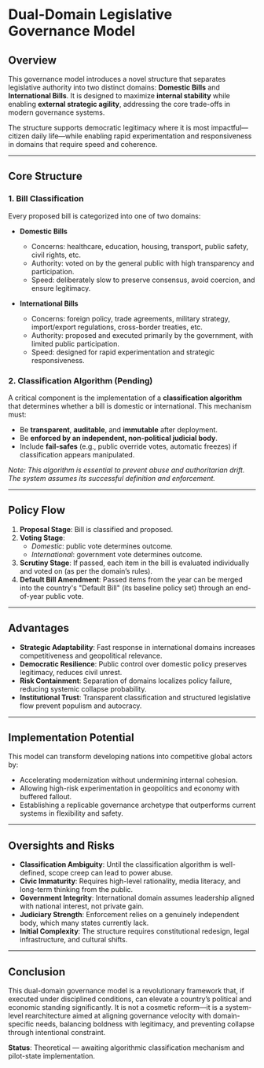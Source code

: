 # Dual-Domain Legislative Governance Model

## Overview

This governance model introduces a novel structure that separates legislative authority into two distinct domains: **Domestic Bills** and **International Bills**. It is designed to maximize **internal stability** while enabling **external strategic agility**, addressing the core trade-offs in modern governance systems.

The structure supports democratic legitimacy where it is most impactful—citizen daily life—while enabling rapid experimentation and responsiveness in domains that require speed and coherence.

---

## Core Structure

### 1. **Bill Classification**

Every proposed bill is categorized into one of two domains:

- **Domestic Bills**
  - Concerns: healthcare, education, housing, transport, public safety, civil rights, etc.
  - Authority: voted on by the general public with high transparency and participation.
  - Speed: deliberately slow to preserve consensus, avoid coercion, and ensure legitimacy.

- **International Bills**
  - Concerns: foreign policy, trade agreements, military strategy, import/export regulations, cross-border treaties, etc.
  - Authority: proposed and executed primarily by the government, with limited public participation.
  - Speed: designed for rapid experimentation and strategic responsiveness.

### 2. **Classification Algorithm (Pending)**

A critical component is the implementation of a **classification algorithm** that determines whether a bill is domestic or international. This mechanism must:

- Be **transparent**, **auditable**, and **immutable** after deployment.
- Be **enforced by an independent, non-political judicial body**.
- Include **fail-safes** (e.g., public override votes, automatic freezes) if classification appears manipulated.

*Note: This algorithm is essential to prevent abuse and authoritarian drift. The system assumes its successful definition and enforcement.*

---

## Policy Flow

1. **Proposal Stage**: Bill is classified and proposed.
2. **Voting Stage**:
   - *Domestic*: public vote determines outcome.
   - *International*: government vote determines outcome.
3. **Scrutiny Stage**: If passed, each item in the bill is evaluated individually and voted on (as per the domain’s rules).
4. **Default Bill Amendment**: Passed items from the year can be merged into the country's "Default Bill" (its baseline policy set) through an end-of-year public vote.

---

## Advantages

- **Strategic Adaptability**: Fast response in international domains increases competitiveness and geopolitical relevance.
- **Democratic Resilience**: Public control over domestic policy preserves legitimacy, reduces civil unrest.
- **Risk Containment**: Separation of domains localizes policy failure, reducing systemic collapse probability.
- **Institutional Trust**: Transparent classification and structured legislative flow prevent populism and autocracy.

---

## Implementation Potential

This model can transform developing nations into competitive global actors by:

- Accelerating modernization without undermining internal cohesion.
- Allowing high-risk experimentation in geopolitics and economy with buffered fallout.
- Establishing a replicable governance archetype that outperforms current systems in flexibility and safety.

---

## Oversights and Risks

- **Classification Ambiguity**: Until the classification algorithm is well-defined, scope creep can lead to power abuse.
- **Civic Immaturity**: Requires high-level rationality, media literacy, and long-term thinking from the public.
- **Government Integrity**: International domain assumes leadership aligned with national interest, not private gain.
- **Judiciary Strength**: Enforcement relies on a genuinely independent body, which many states currently lack.
- **Initial Complexity**: The structure requires constitutional redesign, legal infrastructure, and cultural shifts.

---

## Conclusion

This dual-domain governance model is a revolutionary framework that, if executed under disciplined conditions, can elevate a country’s political and economic standing significantly. It is not a cosmetic reform—it is a system-level rearchitecture aimed at aligning governance velocity with domain-specific needs, balancing boldness with legitimacy, and preventing collapse through intentional constraint.

**Status**: Theoretical — awaiting algorithmic classification mechanism and pilot-state implementation.
